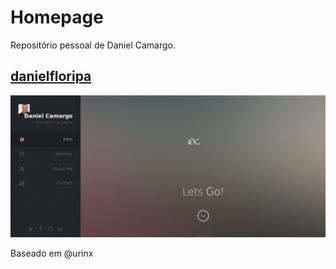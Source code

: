 Homepage
========

Repositório pessoal de Daniel Camargo.

[danielfloripa](http://danielfloripa.github.io/v2/)
-----------
![danielfloripa](selfie/v2.png)

Baseado em @urinx
